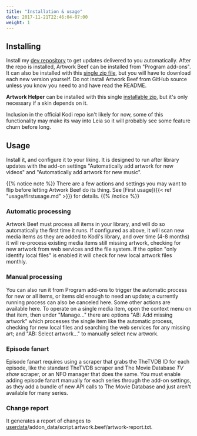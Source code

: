 ```yaml
---
title: "Installation & usage"
date: 2017-11-21T22:46:04-07:00
weight: 1
---
```


## Installing

Install my [dev repository] to get updates delivered to you automatically. After the repo is
installed, Artwork Beef can be installed from "Program add-ons". It can also be installed with this
[single zip file], but you will have to download each new version yourself. Do not install
Artwork Beef from GitHub source unless you know you need to and have read the README.

**Artwork Helper** can be installed with this single [installable zip], but it's only necessary if a
skin depends on it.

Inclusion in the official Kodi repo isn't likely for now, some of this functionality may make
its way into Leia so it will probably see some feature churn before long.

[dev repository]: https://github.com/rmrector/repository.rector.stuff/raw/master/latest/repository.rector.stuff-latest.zip
[single zip file]: https://github.com/rmrector/repository.rector.stuff/raw/master/latest/script.artwork.beef-latest.zip
[installable zip]: https://github.com/rmrector/repository.rector.stuff/raw/master/latest/script.artwork.helper-latest.zip

## Usage

Install it, and configure it to your liking. It is designed to run after library updates with the
add-on settings "Automatically add artwork for new videos" and "Automatically add artwork for new music".

{{% notice note %}}
There are a few actions and settings you may want to flip before letting Artwork Beef do its thing.
See [First usage]({{< ref "usage/firstusage.md" >}}) for details.
{{% /notice %}}

### Automatic processing

Artwork Beef must process all items in your library, and will do so automatically the first
time it runs. If configured as above, it will scan new media items as they are added to Kodi's library,
and over time (4-8 months) it will re-process existing media items still missing artwork,
checking for new artwork from web services and the file system. If the option "only identify local files"
is enabled it will check for new local artwork files monthly.

### Manual processing

You can also run it from Program add-ons to trigger the automatic process for new or all items, or items old
enough to need an update; a currently running process can also be canceled here. Some other
actions are available here. To operate on a single
media item, open the context menu on that item, then under "Manage..." there are options
"AB: Add missing artwork" which processes the single item like the automatic process, checking for
new local files and searching the web services for any missing art; and "AB: Select artwork..." to
manually select new artwork.

### Episode fanart

Episode fanart requires using a scraper that grabs the TheTVDB ID for each episode, like the
standard TheTVDB scraper and The Movie Database _TV show_ scraper, or an NFO manager that does the same.
You must enable adding episode fanart manually for each series through the add-on settings, as they add a bundle of new
API calls to The Movie Database and just aren't available for many series.

### Change report

It generates a report of changes to
[userdata](http://kodi.wiki/view/Userdata)/addon_data/script.artwork.beef/artwork-report.txt.
